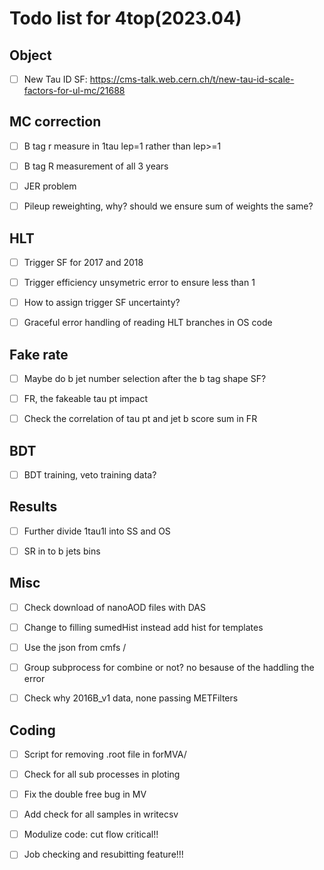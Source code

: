 # Todo list for 4top(2023.04)

## Object 
- [ ] New Tau ID SF: https://cms-talk.web.cern.ch/t/new-tau-id-scale-factors-for-ul-mc/21688

## MC correction
- [ ] B tag r measure in 1tau lep=1 rather than lep>=1
- [ ] B tag R measurement of all 3 years
- [ ] JER problem
- [ ] Pileup reweighting, why? should we ensure sum of weights the same?


## HLT 
- [ ] Trigger SF for 2017 and 2018
- [ ] Trigger efficiency unsymetric error to ensure less than 1
- [ ] How to assign trigger SF uncertainty?
- [ ] Graceful error handling of reading HLT branches in OS code




## Fake rate
- [ ] Maybe do b jet number selection after the b tag shape SF?
- [ ] FR, the fakeable tau pt impact
- [ ] Check the correlation of tau pt and jet b score sum in FR 


## BDT
- [ ] BDT training, veto training data?



## Results
- [ ] Further divide 1tau1l into SS and OS 
- [ ] SR in to b jets bins



## Misc 
- [ ] Check download of nanoAOD files with DAS
- [ ] Change to filling sumedHist instead add hist for templates
- [ ] Use the json from cmfs /
- [ ] Group subprocess for combine or not? no besause of the haddling the error
- [ ] Check why 2016B_v1 data, none passing METFilters 


## Coding 
- [ ] Script for removing .root file in forMVA/
- [ ] Check for all sub processes in ploting
- [ ] Fix the double free bug in MV
- [ ] Add check for all samples in writecsv 
- [ ] Modulize code: cut flow critical!!
- [ ] Job checking and resubitting feature!!!



